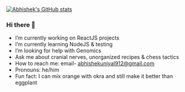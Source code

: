 [![Abhishek's GitHub stats](https://github-readme-stats.vercel.app/api?username=uniyalabhishek)](https://github.com/anuraghazra/github-readme-stats)


### Hi there 👋

<!--
**uniyalabhishek/uniyalabhishek** is a ✨ _special_ ✨ repository because its `README.md` (this file) appears on your GitHub profile.

Here are some ideas to get you started:
-->
- I’m currently working on ReactJS projects 
- I’m currently learning NodeJS & testing
- I’m looking for help with Genomics
- Ask me about cranial nerves, unorganized recipes & chess tactics
- How to reach me: email- abhishekuniyal912@gmail.com
- Pronouns: he/him
- Fun fact: I can mix orange with okra and still make it better than eggplant
